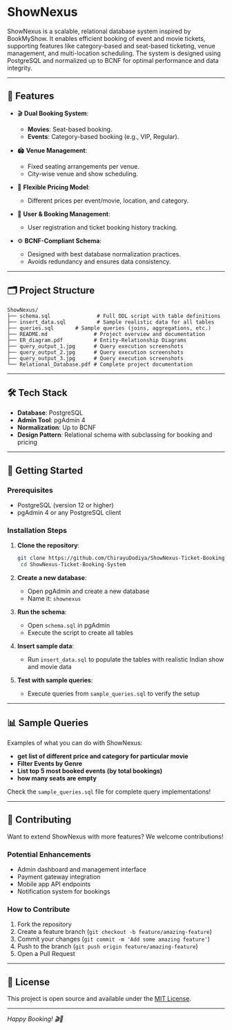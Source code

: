 # ShowNexus

ShowNexus is a scalable, relational database system inspired by BookMyShow. It enables efficient booking of event and movie tickets, supporting features like category-based and seat-based ticketing, venue management, and multi-location scheduling. The system is designed using PostgreSQL and normalized up to BCNF for optimal performance and data integrity.

---

## 📌 Features

- 🎬 **Dual Booking System**:
  - **Movies**: Seat-based booking.
  - **Events**: Category-based booking (e.g., VIP, Regular).
  
- 🏟️ **Venue Management**:
  - Fixed seating arrangements per venue.
  - City-wise venue and show scheduling.
  
- 🎫 **Flexible Pricing Model**:
  - Different prices per event/movie, location, and category.
  
- 👤 **User & Booking Management**:
  - User registration and ticket booking history tracking.

- ⚙️ **BCNF-Compliant Schema**:
  - Designed with best database normalization practices.
  - Avoids redundancy and ensures data consistency.

---

## 🗂️ Project Structure

```
ShowNexus/
├── schema.sql               # Full DDL script with table definitions
├── insert_data.sql          # Sample realistic data for all tables
├── queries.sql       # Sample queries (joins, aggregations, etc.)
├── README.md               # Project overview and documentation
├── ER_diagram.pdf          # Entity-Relationship Diagrams
├── query_output_1.jpg      # Query execution screenshots
├── query_output_2.jpg      # Query execution screenshots
├── query_output_3.jpg      # Query execution screenshots
└── Relational_Database.pdf # Complete project documentation
```

---

## 🛠️ Tech Stack

- **Database**: PostgreSQL
- **Admin Tool**: pgAdmin 4
- **Normalization**: Up to BCNF
- **Design Pattern**: Relational schema with subclassing for booking and pricing

---

## 🚀 Getting Started

### Prerequisites
- PostgreSQL (version 12 or higher)
- pgAdmin 4 or any PostgreSQL client

### Installation Steps

1. **Clone the repository**:
   ```bash
   git clone https://github.com/ChirayuDodiya/ShowNexus-Ticket-Booking-System.git
    cd ShowNexus-Ticket-Booking-System
   ```

2. **Create a new database**:
   - Open pgAdmin and create a new database
   - Name it: `shownexus`

3. **Run the schema**:
   - Open `schema.sql` in pgAdmin
   - Execute the script to create all tables

4. **Insert sample data**:
   - Run `insert_data.sql` to populate the tables with realistic Indian show and movie data

5. **Test with sample queries**:
   - Execute queries from `sample_queries.sql` to verify the setup

---

## 📊 Sample Queries

Examples of what you can do with ShowNexus:

- **get list of different price and category for particular movie**
- **Filter Events by Genre**
- **List top 5 most booked events (by total bookings)**
- **how many seats are empty**

Check the `sample_queries.sql` file for complete query implementations!

---

## 🤝 Contributing

Want to extend ShowNexus with more features? We welcome contributions!

### Potential Enhancements
- Admin dashboard and management interface
- Payment gateway integration
- Mobile app API endpoints
- Notification system for bookings

### How to Contribute
1. Fork the repository
2. Create a feature branch (`git checkout -b feature/amazing-feature`)
3. Commit your changes (`git commit -m 'Add some amazing feature'`)
4. Push to the branch (`git push origin feature/amazing-feature`)
5. Open a Pull Request

---

## 📄 License

This project is open source and available under the [MIT License](LICENSE).

---
*Happy Booking! 🎬🎪*
